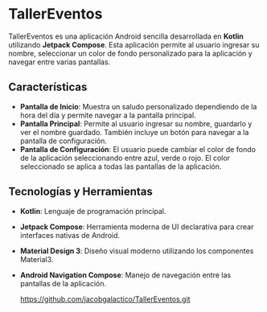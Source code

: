 # TallerEventos

TallerEventos es una aplicación Android sencilla desarrollada en **Kotlin** utilizando **Jetpack Compose**. Esta aplicación permite al usuario ingresar su nombre, seleccionar un color de fondo personalizado para la aplicación y navegar entre varias pantallas.

## Características

- **Pantalla de Inicio**: Muestra un saludo personalizado dependiendo de la hora del día y permite navegar a la pantalla principal.
- **Pantalla Principal**: Permite al usuario ingresar su nombre, guardarlo y ver el nombre guardado. También incluye un botón para navegar a la pantalla de configuración.
- **Pantalla de Configuración**: El usuario puede cambiar el color de fondo de la aplicación seleccionando entre azul, verde o rojo. El color seleccionado se aplica a todas las pantallas de la aplicación.

## Tecnologías y Herramientas

- **Kotlin**: Lenguaje de programación principal.
- **Jetpack Compose**: Herramienta moderna de UI declarativa para crear interfaces nativas de Android.
- **Material Design 3**: Diseño visual moderno utilizando los componentes Material3.
- **Android Navigation Compose**: Manejo de navegación entre las pantallas de la aplicación.

  https://github.com/jacobgalactico/TallerEventos.git
